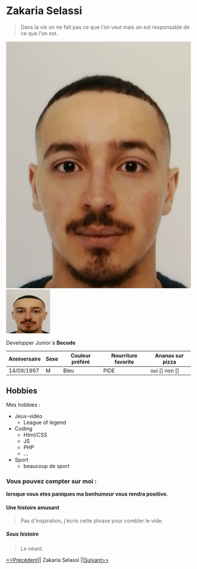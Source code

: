 # Zakaria Selassi  

> Dans la vie on ne fait pas ce que l'on veut mais on est responsable de ce que l'on est.

![Image](PhotoID.jpg)<img src="PhotoID.jpg" width="120" height="120">

Developper Junior à **Becode**


| Anniversaire | Sexe | Couleur préféré | Nourriture favorite | Ananas sur pizza |
| ------------ | ---- | --------------- | ------------------- | ---------------- |
| 14/09/1997   |  M   |     Bleu        |      PIDE           |  oui [] non []   |


## Hobbies

Mes hobbies :  

* Jeux-vidéo 
  * League of legend
* Coding 
  * Html/CSS
  * JS
  * PHP
  * ...
* Sport
  * beaucoup de sport
### Vous pouvez compter sur moi :  

**lorsque vous etes paniques ma bonhumeur vous rendra positive.**  


#### Une histoire amusant  

> Pas d'inspiration, j'écris cette phrase pour combler le vide.  


##### Sous histoire 

> Le néant. 

[<<Précédent](https://laura-vln.github.io/challenge-markdown/)|| Zakaria Selassi ||[Suivant>>](https://olivier-becode.github.io/challenge-markdown/)




